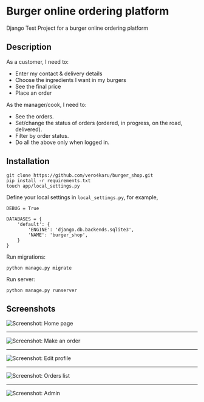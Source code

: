 Burger online ordering platform
===============================

Django Test Project for a burger online ordering platform


Description
-----------

As a customer, I need to:

* Enter my contact & delivery details
* Choose the ingredients I want in my burgers
* See the final price
* Place an order

As the manager/cook, I need to:

* See the orders.
* Set/change the status of orders (ordered, in progress, on the road, delivered).
* Filter by order status.
* Do all the above only when logged in.

Installation
------------

    git clone https://github.com/vero4karu/burger_shop.git
    pip install -r requirements.txt
    touch app/local_settings.py

Define your local settings in ``local_settings.py``, for example,

    DEBUG = True
    
    DATABASES = {
        'default': {
            'ENGINE': 'django.db.backends.sqlite3',
            'NAME': 'burger_shop',
        }
    }

Run migrations:

    python manage.py migrate
    
Run server:

    python manage.py runserver

Screenshots
-----------

![Screenshot: Home page](https://habrastorage.org/files/948/710/e06/948710e06ffb4bb7b82ed3418904ce54.png)

-------------

![Screenshot: Make an order](https://habrastorage.org/files/ebe/a76/136/ebea761361074802971dd9f040012992.png)

-------------

![Screenshot: Edit profile](https://habrastorage.org/files/842/ac2/a07/842ac2a0721d4d24914de19c94288aff.png)

-------------

![Screenshot: Orders list](https://habrastorage.org/files/572/a3d/f41/572a3df41d7747c1a1d71d83777255eb.png)

-------------

![Screenshot: Admin](https://habrastorage.org/files/7b2/c4e/ea5/7b2c4eea5ffd4b8a8592cba9de79a143.png)

